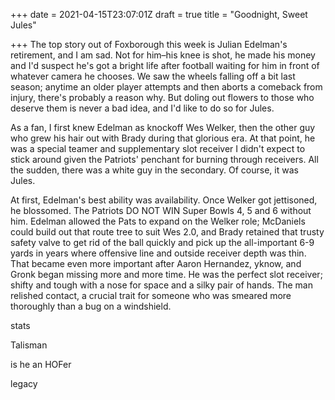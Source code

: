 +++
date = 2021-04-15T23:07:01Z
draft = true
title = "Goodnight, Sweet Jules"

+++
The top story out of Foxborough this week is Julian Edelman's retirement, and I am sad. Not for him–his knee is shot, he made his money and I'd suspect he's got a bright life after football waiting for him in front of whatever camera he chooses.  We saw the wheels falling off a bit last season; anytime an older player attempts and then aborts a comeback from injury, there's probably a reason why. But doling out flowers to those who deserve them is never a bad idea, and I'd like to do so for Jules. 

As a fan, I first knew Edelman as knockoff Wes Welker, then the other guy who grew his hair out with Brady during that glorious era. At that point, he was a special teamer and supplementary slot receiver I didn't expect to stick around given the Patriots' penchant for burning through receivers. All the sudden, there was a white guy in the secondary. Of course, it was Jules. 

At first, Edelman's best ability was availability. Once Welker got jettisoned, he blossomed. The Patriots DO NOT WIN Super Bowls 4, 5 and 6 without him. Edelman allowed the Pats to expand on the Welker role; McDaniels could build out that route tree to suit Wes 2.0, and Brady retained that trusty safety valve to get rid of the ball quickly and pick up the all-important 6-9 yards in years where offensive line and outside receiver depth was thin. That became even more important after Aaron Hernandez, yknow, and Gronk began missing more and more time. He was the perfect slot receiver; shifty and tough with a nose for space and a silky pair of hands. The man relished contact, a crucial trait for someone who was smeared more thoroughly than a bug on a windshield. 

stats

Talisman

is he an HOFer

legacy